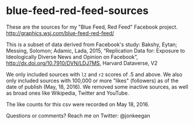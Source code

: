 # blue-feed-red-feed-sources
These are the sources for my "Blue Feed, Red Feed" Facebook project.
http://graphics.wsj.com/blue-feed-red-feed/

This is a subset of data derived from Facebook's study: Bakshy, Eytan; Messing, Solomon; Adamic, Lada, 2015, “Replication Data for: Exposure to Ideologically Diverse News and Opinion on Facebook”, http://dx.doi.org/10.7910/DVN/LDJ7MS, Harvard Dataverse, V2

We only included sources with `l2` and `r2` scores of .5 and above. We also only included sources with 100,000 or more "likes" (followers) as of the date of publish (May, 18, 2016). We removed some inactive sources, as well as broad ones like Wikipedia, Twitter and YouTube. 

The like counts for this csv were recorded on May 18, 2016. 

Questions or comments? Reach me on Twitter: @jonkeegan

